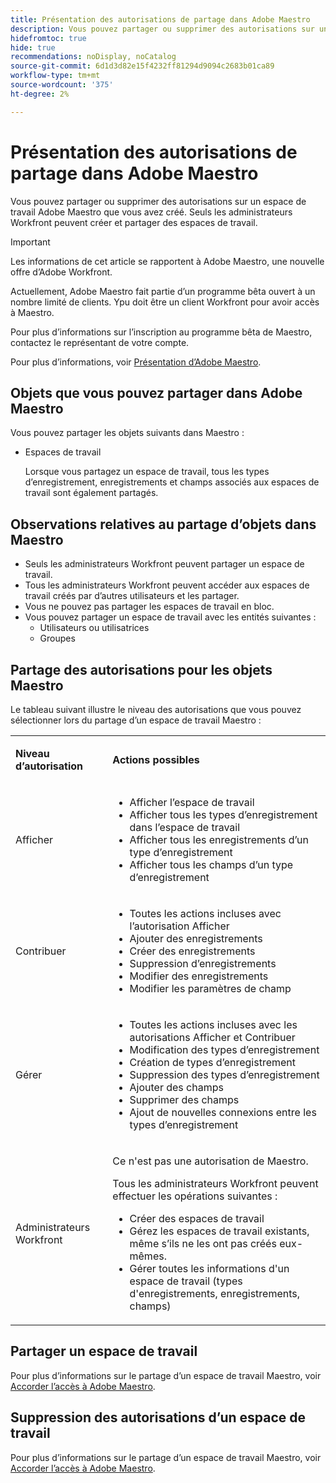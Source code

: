 ```yaml
---
title: Présentation des autorisations de partage dans Adobe Maestro
description: Vous pouvez partager ou supprimer des autorisations sur un espace de travail Adobe Maestro que vous avez créé. Seuls les administrateurs Workfront peuvent créer et partager des espaces de travail.
hidefromtoc: true
hide: true
recommendations: noDisplay, noCatalog
source-git-commit: 6d1d3d82e15f4232ff81294d9094c2683b01ca89
workflow-type: tm+mt
source-wordcount: '375'
ht-degree: 2%

---
```


<!--update the metadata with real things when making this public; also update the description with something like this: Not all users in the organization have the same access and permissions to use Adobe Maestro. This article describes the levels of access that users could have to Adobe Maestro. -->

<!--over time, this article should look like this one does: https://experienceleague.adobe.com/docs/workfront/using/basics/grant-request-object-permissions/sharing-permissions-on-objects-overview.html?lang=en-->

<!-- *********add to TOC****************-->

# Présentation des autorisations de partage dans Adobe Maestro

Vous pouvez partager ou supprimer des autorisations sur un espace de travail Adobe Maestro que vous avez créé. Seuls les administrateurs Workfront peuvent créer et partager des espaces de travail.

>[!IMPORTANT]
>
>Les informations de cet article se rapportent à Adobe Maestro, une nouvelle offre d’Adobe Workfront.
>
>Actuellement, Adobe Maestro fait partie d’un programme bêta ouvert à un nombre limité de clients. Ypu doit être un client Workfront pour avoir accès à Maestro.
>
>Pour plus d’informations sur l’inscription au programme bêta de Maestro, contactez le représentant de votre compte.
>
>Pour plus d’informations, voir [Présentation d’Adobe Maestro](../maestro-overview.md).

## Objets que vous pouvez partager dans Adobe Maestro

Vous pouvez partager les objets suivants dans Maestro :

* Espaces de travail

  Lorsque vous partagez un espace de travail, tous les types d’enregistrement, enregistrements et champs associés aux espaces de travail sont également partagés.

## Observations relatives au partage d’objets dans Maestro

* Seuls les administrateurs Workfront peuvent partager un espace de travail.
* Tous les administrateurs Workfront peuvent accéder aux espaces de travail créés par d’autres utilisateurs et les partager.
* Vous ne pouvez pas partager les espaces de travail en bloc.
* Vous pouvez partager un espace de travail avec les entités suivantes :
   * Utilisateurs ou utilisatrices
   * Groupes

## Partage des autorisations pour les objets Maestro

Le tableau suivant illustre le niveau des autorisations que vous pouvez sélectionner lors du partage d’un espace de travail Maestro :

<table style="table-layout:auto"> 
 <col> 
 <col> 
 <tbody> 
 <tr> 
   <td role="rowheader"><p><b>Niveau d’autorisation</b></p></td> 
   <td> <p><b>Actions possibles</b></p> 
    </td> 
  </tr> 
  <tr> 
   <td role="rowheader"><p>Afficher</p></td> 
   <td> 
    <ul> 
     <li>Afficher l’espace de travail</li> 
     <li>Afficher tous les types d’enregistrement dans l’espace de travail</li> 
     <li>Afficher tous les enregistrements d’un type d’enregistrement</li> 
     <li>Afficher tous les champs d’un type d’enregistrement</li> 
    </ul> </td> 
  </tr> 
  <tr> 
   <td role="rowheader"><p>Contribuer</p></td> 
   <td>  
    <ul> 
     <li>Toutes les actions incluses avec l’autorisation Afficher</li> 
     <li>Ajouter des enregistrements</li>
     <li>Créer des enregistrements</li> 
     <li>Suppression d’enregistrements</li>  
     <li>Modifier des enregistrements</li>
     <li>Modifier les paramètres de champ</li>
     </ul> </td> 
  </tr> 
  <tr> 
   <td role="rowheader"><p>Gérer</p></td> 
   <td> 
    <ul> 
     <li>Toutes les actions incluses avec les autorisations Afficher et Contribuer</li> 
     <li>Modification des types d’enregistrement</li> 
     <li>Création de types d’enregistrement</li> 
     <li>Suppression des types d’enregistrement</li> 
     <li>Ajouter des champs</li> 
     <li>Supprimer des champs</li> 
     <li>Ajout de nouvelles connexions entre les types d’enregistrement</li> 
     </ul> </td> 
  </tr> 
  <tr> 
   <td role="rowheader"><p>Administrateurs Workfront</p></td> 
   <td> <p>Ce n'est pas une autorisation de Maestro.</p>
   <p> Tous les administrateurs Workfront peuvent effectuer les opérations suivantes : </p>
   <ul><li>Créer des espaces de travail</li>
    <li> Gérez les espaces de travail existants, même s’ils ne les ont pas créés eux-mêmes. </li> 
    <li>Gérer toutes les informations d'un espace de travail (types d'enregistrements, enregistrements, champs)
    </td> 
  </tr> 
 </tbody> 
</table>

<!-- the following sections are hidden in the links below - ensure they are visible-->

## Partager un espace de travail

Pour plus d’informations sur le partage d’un espace de travail Maestro, voir [Accorder l’accès à Adobe Maestro](../access/grant-access.md).

## Suppression des autorisations d’un espace de travail

Pour plus d’informations sur le partage d’un espace de travail Maestro, voir [Accorder l’accès à Adobe Maestro](../access/grant-access.md).

<!--This is currently not possible: ## Request permissions to objects -->


